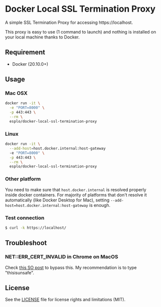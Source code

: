 # Docker Local SSL Termination Proxy

A simple SSL Termination Proxy for accessing https://localhost.

This proxy is easy to use (1 command to launch) and nothing is installed on your local machine thanks to Docker.

## Requirement

- Docker (20.10.0+)

## Usage

### Mac OSX

```bash
docker run -it \
  -e "PORT=8000" \
  -p 443:443 \
  --rm \
  esplo/docker-local-ssl-termination-proxy
```

### Linux

```bash
docker run -it \
  --add-host=host.docker.internal:host-gateway
  -e "PORT=8000" \
  -p 443:443 \
  --rm \
  esplo/docker-local-ssl-termination-proxy
```

### Other platform

You need to make sure that `host.docker.internal` is resolved properly inside docker containers. For majority of platforms that don't resolve it automatically (like Docker Desktop for Mac), setting `--add-host=host.docker.internal:host-gateway` is enough.

### Test connection

```bash
$ curl -k https://localhost/
```

## Troubleshoot

### NET::ERR_CERT_INVALID in Chrome on MacOS

Check [this SO post](https://stackoverflow.com/questions/58802767/no-proceed-anyway-option-on-neterr-cert-invalid-in-chrome-on-macos) to bypass this. My recommendation is to type "thisisunsafe".

## License

See the [LICENSE](LICENSE) file for license rights and limitations (MIT).
